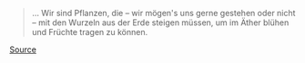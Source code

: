 > …
> Wir sind Pflanzen, die – wir mögen's uns gerne gestehen oder nicht – mit den Wurzeln aus der Erde steigen müssen, um im Äther blühen und Früchte tragen zu können.

[Source](https://archive.org/details/werkeheb01hebeuoft/page/512)